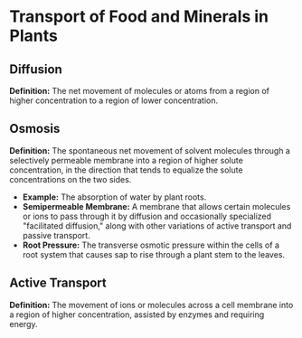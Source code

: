 
# Transport of Food and Minerals in Plants

## Diffusion

**Definition:** The net movement of molecules or atoms from a region of higher concentration to a region of lower concentration.

## Osmosis

**Definition:** The spontaneous net movement of solvent molecules through a selectively permeable membrane into a region of higher solute concentration, in the direction that tends to equalize the solute concentrations on the two sides.

*   **Example:** The absorption of water by plant roots.
*   **Semipermeable Membrane:** A membrane that allows certain molecules or ions to pass through it by diffusion and occasionally specialized "facilitated diffusion," along with other variations of active transport and passive transport.
*   **Root Pressure:** The transverse osmotic pressure within the cells of a root system that causes sap to rise through a plant stem to the leaves.

## Active Transport

**Definition:** The movement of ions or molecules across a cell membrane into a region of higher concentration, assisted by enzymes and requiring energy.
